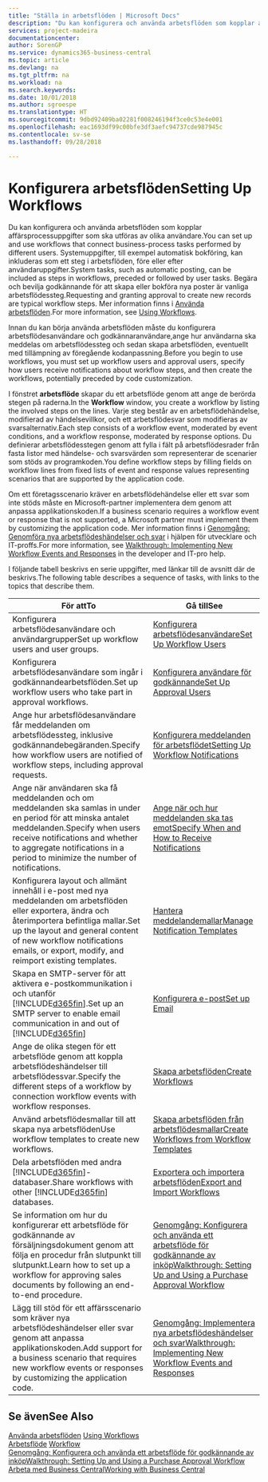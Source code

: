 ```yaml
---
title: "Ställa in arbetsflöden | Microsoft Docs"
description: "Du kan konfigurera och använda arbetsflöden som kopplar affärsprocessuppgifter som ska utföras av olika användare. Systemuppgifter, till exempel automatisk bokföring, kan inkluderas som ett steg i arbetsflöden, före eller efter användaruppgifter. Begära och bevilja godkännande för att skapa eller bokföra nya poster är vanliga arbetsflödessteg."
services: project-madeira
documentationcenter: 
author: SorenGP
ms.service: dynamics365-business-central
ms.topic: article
ms.devlang: na
ms.tgt_pltfrm: na
ms.workload: na
ms.search.keywords: 
ms.date: 10/01/2018
ms.author: sgroespe
ms.translationtype: HT
ms.sourcegitcommit: 9dbd92409ba02281f008246194f3ce0c53e4e001
ms.openlocfilehash: eac1693df99c00bfe3df3aefc94737cde987945c
ms.contentlocale: sv-se
ms.lasthandoff: 09/28/2018

---
```

# <a name="setting-up-workflows"></a><span data-ttu-id="e4c6e-105">Konfigurera arbetsflöden</span><span class="sxs-lookup"><span data-stu-id="e4c6e-105">Setting Up Workflows</span></span>
<span data-ttu-id="e4c6e-106">Du kan konfigurera och använda arbetsflöden som kopplar affärsprocessuppgifter som ska utföras av olika användare.</span><span class="sxs-lookup"><span data-stu-id="e4c6e-106">You can set up and use workflows that connect business-process tasks performed by different users.</span></span> <span data-ttu-id="e4c6e-107">Systemuppgifter, till exempel automatisk bokföring, kan inkluderas som ett steg i arbetsflöden, före eller efter användaruppgifter.</span><span class="sxs-lookup"><span data-stu-id="e4c6e-107">System tasks, such as automatic posting, can be included as steps in workflows, preceded or followed by user tasks.</span></span> <span data-ttu-id="e4c6e-108">Begära och bevilja godkännande för att skapa eller bokföra nya poster är vanliga arbetsflödessteg.</span><span class="sxs-lookup"><span data-stu-id="e4c6e-108">Requesting and granting approval to create new records are typical workflow steps.</span></span> <span data-ttu-id="e4c6e-109">Mer information finns i [Använda arbetsflöden](across-use-workflows.md).</span><span class="sxs-lookup"><span data-stu-id="e4c6e-109">For more information, see [Using Workflows](across-use-workflows.md).</span></span>  

 <span data-ttu-id="e4c6e-110">Innan du kan börja använda arbetsflöden måste du konfigurera arbetsflödesanvändare och godkännaranvändare,ange hur användarna ska meddelas om arbetsflödessteg och sedan skapa arbetsflöden, eventuellt med tillämpning av föregående kodanpassning.</span><span class="sxs-lookup"><span data-stu-id="e4c6e-110">Before you begin to use workflows, you must set up workflow users and approval users, specify how users receive notifications about workflow steps, and then create the workflows, potentially preceded by code customization.</span></span>  

 <span data-ttu-id="e4c6e-111">I fönstret **arbetsflöde** skapar du ett arbetsflöde genom att ange de berörda stegen på raderna.</span><span class="sxs-lookup"><span data-stu-id="e4c6e-111">In the **Workflow** window, you create a workflow by listing the involved steps on the lines.</span></span> <span data-ttu-id="e4c6e-112">Varje steg består av en arbetsflödehändelse, modifierad av händelsevillkor, och ett arbetsflödesvar som modifieras av svarsalternativ.</span><span class="sxs-lookup"><span data-stu-id="e4c6e-112">Each step consists of a workflow event, moderated by event conditions, and a workflow response, moderated by response options.</span></span> <span data-ttu-id="e4c6e-113">Du definierar arbetsflödesstegen genom att fylla i fält på arbetsflödesrader från fasta listor med händelse- och svarsvärden som representerar de scenarier som stöds av programkoden.</span><span class="sxs-lookup"><span data-stu-id="e4c6e-113">You define workflow steps by filling fields on workflow lines from fixed lists of event and response values representing scenarios that are supported by the application code.</span></span>  

 <span data-ttu-id="e4c6e-114">Om ett företagsscenario kräver en arbetsflödehändelse eller ett svar som inte stöds måste en Microsoft-partner implementera dem genom att anpassa applikationskoden.</span><span class="sxs-lookup"><span data-stu-id="e4c6e-114">If a business scenario requires a workflow event or response that is not supported, a Microsoft partner must implement them by customizing the application code.</span></span> <span data-ttu-id="e4c6e-115">Mer information finns i [Genomgång: Genomföra nya arbetsflödeshändelser och svar](/dynamics-nav/Walkthrough--Implementing-New-Workflow-Events-and-Responses) i hjälpen för utvecklare och IT-proffs.</span><span class="sxs-lookup"><span data-stu-id="e4c6e-115">For more information, see [Walkthrough: Implementing New Workflow Events and Responses](/dynamics-nav/Walkthrough--Implementing-New-Workflow-Events-and-Responses) in the developer and IT-pro help.</span></span>

 <span data-ttu-id="e4c6e-116">I följande tabell beskrivs en serie uppgifter, med länkar till de avsnitt där de beskrivs.</span><span class="sxs-lookup"><span data-stu-id="e4c6e-116">The following table describes a sequence of tasks, with links to the topics that describe them.</span></span>  

|<span data-ttu-id="e4c6e-117">**För att**</span><span class="sxs-lookup"><span data-stu-id="e4c6e-117">**To**</span></span>|<span data-ttu-id="e4c6e-118">**Gå till**</span><span class="sxs-lookup"><span data-stu-id="e4c6e-118">**See**</span></span>|  
|------------|-------------|  
|<span data-ttu-id="e4c6e-119">Konfigurera arbetsflödesanvändare och användargrupper</span><span class="sxs-lookup"><span data-stu-id="e4c6e-119">Set up workflow users and user groups.</span></span>|[<span data-ttu-id="e4c6e-120">Konfigurera arbetsflödesanvändare</span><span class="sxs-lookup"><span data-stu-id="e4c6e-120">Set Up Workflow Users</span></span>](across-how-to-set-up-workflow-users.md)|  
|<span data-ttu-id="e4c6e-121">Konfigurera arbetsflödesanvändare som ingår i godkännandearbetsflöden.</span><span class="sxs-lookup"><span data-stu-id="e4c6e-121">Set up workflow users who take part in approval workflows.</span></span>|[<span data-ttu-id="e4c6e-122">Konfigurera användare för godkännande</span><span class="sxs-lookup"><span data-stu-id="e4c6e-122">Set Up Approval Users</span></span>](across-how-to-set-up-approval-users.md)|  
|<span data-ttu-id="e4c6e-123">Ange hur arbetsflödesanvändare får meddelanden om arbetsflödessteg, inklusive godkännandebegäranden.</span><span class="sxs-lookup"><span data-stu-id="e4c6e-123">Specify how workflow users are notified of workflow steps, including approval requests.</span></span>|[<span data-ttu-id="e4c6e-124">Konfigurera meddelanden för arbetsflödet</span><span class="sxs-lookup"><span data-stu-id="e4c6e-124">Setting Up Workflow Notifications</span></span>](across-setting-up-workflow-notifications.md)|  
|<span data-ttu-id="e4c6e-125">Ange när användaren ska få meddelanden och om meddelanden ska samlas in under en period för att minska antalet meddelanden.</span><span class="sxs-lookup"><span data-stu-id="e4c6e-125">Specify when users receive notifications and whether to aggregate notifications in a period to minimize the number of notifications.</span></span>|[<span data-ttu-id="e4c6e-126">Ange när och hur meddelanden ska tas emot</span><span class="sxs-lookup"><span data-stu-id="e4c6e-126">Specify When and How to Receive Notifications</span></span>](across-how-to-specify-when-and-how-to-receive-notifications.md)|  
|<span data-ttu-id="e4c6e-127">Konfigurera layout och allmänt innehåll i e-post med nya meddelanden om arbetsflöden eller exportera, ändra och återimportera befintliga mallar.</span><span class="sxs-lookup"><span data-stu-id="e4c6e-127">Set up the layout and general content of new workflow notifications emails, or export, modify, and reimport existing templates.</span></span>|[<span data-ttu-id="e4c6e-128">Hantera meddelandemallar</span><span class="sxs-lookup"><span data-stu-id="e4c6e-128">Manage Notification Templates</span></span>](across-how-to-manage-notification-templates.md)|  
|<span data-ttu-id="e4c6e-129">Skapa en SMTP-server för att aktivera e-postkommunikation i och utanför [!INCLUDE[d365fin](includes/d365fin_md.md)].</span><span class="sxs-lookup"><span data-stu-id="e4c6e-129">Set up an SMTP server to enable email communication in and out of [!INCLUDE[d365fin](includes/d365fin_md.md)]</span></span>|[<span data-ttu-id="e4c6e-130">Konfigurera e-post</span><span class="sxs-lookup"><span data-stu-id="e4c6e-130">Set up Email</span></span>](admin-how-setup-email.md)|
|<span data-ttu-id="e4c6e-131">Ange de olika stegen för ett arbetsflöde genom att koppla arbetsflödeshändelser till arbetsflödessvar.</span><span class="sxs-lookup"><span data-stu-id="e4c6e-131">Specify the different steps of a workflow by connection workflow events with workflow responses.</span></span>|[<span data-ttu-id="e4c6e-132">Skapa arbetsflöden</span><span class="sxs-lookup"><span data-stu-id="e4c6e-132">Create Workflows</span></span>](across-how-to-create-workflows.md)|  
|<span data-ttu-id="e4c6e-133">Använd arbetsflödesmallar till att skapa nya arbetsflöden</span><span class="sxs-lookup"><span data-stu-id="e4c6e-133">Use workflow templates to create new workflows.</span></span>|[<span data-ttu-id="e4c6e-134">Skapa arbetsflöden från arbetsflödesmallar</span><span class="sxs-lookup"><span data-stu-id="e4c6e-134">Create Workflows from Workflow Templates</span></span>](across-how-to-create-workflows-from-workflow-templates.md)|  
|<span data-ttu-id="e4c6e-135">Dela arbetsflöden med andra [!INCLUDE[d365fin](includes/d365fin_md.md)]-databaser.</span><span class="sxs-lookup"><span data-stu-id="e4c6e-135">Share workflows with other [!INCLUDE[d365fin](includes/d365fin_md.md)] databases.</span></span>|[<span data-ttu-id="e4c6e-136">Exportera och importera arbetsflöden</span><span class="sxs-lookup"><span data-stu-id="e4c6e-136">Export and Import Workflows</span></span>](across-how-to-export-and-import-workflows.md)|  
|<span data-ttu-id="e4c6e-137">Se information om hur du konfigurerar ett arbetsflöde för godkännande av försäljningsdokument genom att följa en procedur från slutpunkt till slutpunkt.</span><span class="sxs-lookup"><span data-stu-id="e4c6e-137">Learn how to set up a workflow for approving sales documents by following an end-to-end procedure.</span></span>|[<span data-ttu-id="e4c6e-138">Genomgång: Konfigurera och använda ett arbetsflöde för godkännande av inköp</span><span class="sxs-lookup"><span data-stu-id="e4c6e-138">Walkthrough: Setting Up and Using a Purchase Approval Workflow</span></span>](walkthrough-setting-up-and-using-a-purchase-approval-workflow.md)|  
|<span data-ttu-id="e4c6e-139">Lägg till stöd för ett affärsscenario som kräver nya arbetsflödeshändelser eller svar genom att anpassa applikationskoden.</span><span class="sxs-lookup"><span data-stu-id="e4c6e-139">Add support for a business scenario that requires new workflow events or responses by customizing the application code.</span></span>|[<span data-ttu-id="e4c6e-140">Genomgång: Implementera nya arbetsflödeshändelser och svar</span><span class="sxs-lookup"><span data-stu-id="e4c6e-140">Walkthrough: Implementing New Workflow Events and Responses</span></span>](/dynamics-nav/Walkthrough--Implementing-New-Workflow-Events-and-Responses)|  

## <a name="see-also"></a><span data-ttu-id="e4c6e-141">Se även</span><span class="sxs-lookup"><span data-stu-id="e4c6e-141">See Also</span></span>  
 <span data-ttu-id="e4c6e-142">[Använda arbetsflöden](across-use-workflows.md) </span><span class="sxs-lookup"><span data-stu-id="e4c6e-142">[Using Workflows](across-use-workflows.md) </span></span>  
 <span data-ttu-id="e4c6e-143">[Arbetsflöde](across-workflow.md) </span><span class="sxs-lookup"><span data-stu-id="e4c6e-143">[Workflow](across-workflow.md) </span></span>  
 [<span data-ttu-id="e4c6e-144">Genomgång: Konfigurera och använda ett arbetsflöde för godkännande av inköp</span><span class="sxs-lookup"><span data-stu-id="e4c6e-144">Walkthrough: Setting Up and Using a Purchase Approval Workflow</span></span>](walkthrough-setting-up-and-using-a-purchase-approval-workflow.md)  
 [<span data-ttu-id="e4c6e-145">Arbeta med Business Central</span><span class="sxs-lookup"><span data-stu-id="e4c6e-145">Working with Business Central</span></span>](ui-work-product.md)

